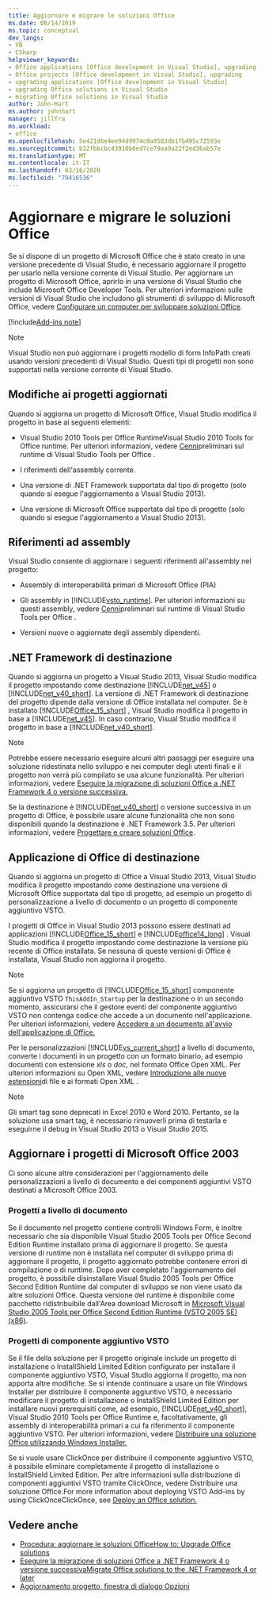 ```yaml
---
title: Aggiornare e migrare le soluzioni Office
ms.date: 08/14/2019
ms.topic: conceptual
dev_langs:
- VB
- CSharp
helpviewer_keywords:
- Office applications [Office development in Visual Studio], upgrading
- Office projects [Office development in Visual Studio], upgrading
- upgrading applications [Office development in Visual Studio]
- upgrading Office solutions in Visual Studio
- migrating Office solutions in Visual Studio
author: John-Hart
ms.author: johnhart
manager: jillfra
ms.workload:
- office
ms.openlocfilehash: 5e421d6e4ee94d9974c0a0583db1fb495c72593e
ms.sourcegitcommit: b32fbbcbc43910b0ed7ce79aa9a22f2ed36ab57e
ms.translationtype: MT
ms.contentlocale: it-IT
ms.lasthandoff: 03/16/2020
ms.locfileid: "79416536"
---
```

# <a name="upgrade-and-migrate-office-solutions"></a>Aggiornare e migrare le soluzioni Office
  Se si dispone di un progetto di Microsoft Office che è stato creato in una versione precedente di Visual Studio, è necessario aggiornare il progetto per usarlo nella versione corrente di Visual Studio. Per aggiornare un progetto di Microsoft Office, aprirlo in una versione di Visual Studio che include Microsoft Office Developer Tools. Per ulteriori informazioni sulle versioni di Visual Studio che includono gli strumenti di sviluppo di Microsoft Office, vedere [Configurare un computer per sviluppare soluzioni Office](../vsto/configuring-a-computer-to-develop-office-solutions.md).

[!include[Add-ins note](includes/addinsnote.md)]

> [!NOTE]
> Visual Studio non può aggiornare i progetti modello di form InfoPath creati usando versioni precedenti di Visual Studio. Questi tipi di progetti non sono supportati nella versione corrente di Visual Studio.

## <a name="changes-to-upgraded-projects"></a>Modifiche ai progetti aggiornati
 Quando si aggiorna un progetto di Microsoft Office, Visual Studio modifica il progetto in base ai seguenti elementi:

- Visual Studio 2010 Tools per Office RuntimeVisual Studio 2010 Tools for Office runtime. Per ulteriori informazioni, vedere [Cenni](../vsto/visual-studio-tools-for-office-runtime-overview.md)preliminari sul runtime di Visual Studio Tools per Office .

- I riferimenti dell'assembly corrente.

- Una versione di .NET Framework supportata dal tipo di progetto (solo quando si esegue l'aggiornamento a Visual Studio 2013).

- Una versione di Microsoft Office supportata dal tipo di progetto (solo quando si esegue l'aggiornamento a Visual Studio 2013).

## <a name="assembly-references"></a>Riferimenti ad assembly
 Visual Studio consente di aggiornare i seguenti riferimenti all'assembly nel progetto:

- Assembly di interoperabilità primari di Microsoft Office (PIA)

- Gli assembly in [!INCLUDE[vsto_runtime](../vsto/includes/vsto-runtime-md.md)]. Per ulteriori informazioni su questi assembly, vedere [Cenni](../vsto/visual-studio-tools-for-office-runtime-overview.md)preliminari sul runtime di Visual Studio Tools per Office .

- Versioni nuove o aggiornate degli assembly dipendenti.

## <a name="targeted-net-framework"></a>.NET Framework di destinazione
 Quando si aggiorna un progetto a Visual Studio 2013, Visual Studio modifica il progetto impostando come destinazione [!INCLUDE[net_v45](../vsto/includes/net-v45-md.md)] o [!INCLUDE[net_v40_short](../sharepoint/includes/net-v40-short-md.md)]. La versione di .NET Framework di destinazione del progetto dipende dalla versione di Office installata nel computer. Se è installato [!INCLUDE[Office_15_short](../vsto/includes/office-15-short-md.md)] , Visual Studio modifica il progetto in base a [!INCLUDE[net_v45](../vsto/includes/net-v45-md.md)]. In caso contrario, Visual Studio modifica il progetto in base a [!INCLUDE[net_v40_short](../sharepoint/includes/net-v40-short-md.md)].

> [!NOTE]
> Potrebbe essere necessario eseguire alcuni altri passaggi per eseguire una soluzione ridestinata nello sviluppo e nei computer degli utenti finali e il progetto non verrà più compilato se usa alcune funzionalità. Per ulteriori informazioni, vedere [Eseguire la migrazione di soluzioni Office a .NET Framework 4 o versione successiva.](../vsto/migrating-office-solutions-to-the-dotnet-framework-4-or-later.md)

 Se la destinazione è [!INCLUDE[net_v40_short](../sharepoint/includes/net-v40-short-md.md)] o versione successiva in un progetto di Office, è possibile usare alcune funzionalità che non sono disponibili quando la destinazione è .NET Framework 3.5. Per ulteriori informazioni, vedere [Progettare e creare soluzioni Office](../vsto/designing-and-creating-office-solutions.md).

## <a name="targeted-office-application"></a>Applicazione di Office di destinazione
 Quando si aggiorna un progetto di Office a Visual Studio 2013, Visual Studio modifica il progetto impostando come destinazione una versione di Microsoft Office supportata dal tipo di progetto, ad esempio un progetto di personalizzazione a livello di documento o un progetto di componente aggiuntivo VSTO.

 I progetti di Office in Visual Studio 2013 possono essere destinati ad applicazioni [!INCLUDE[Office_15_short](../vsto/includes/office-15-short-md.md)] e [!INCLUDE[office14_long](../vsto/includes/office14-long-md.md)] . Visual Studio modifica il progetto impostando come destinazione la versione più recente di Office installata. Se nessuna di queste versioni di Office è installata, Visual Studio non aggiorna il progetto.

> [!NOTE]
> Se si aggiorna un progetto di [!INCLUDE[Office_15_short](../vsto/includes/office-15-short-md.md)] componente aggiuntivo VSTO `ThisAddIn_Startup` per la destinazione o in un secondo momento, assicurarsi che il gestore eventi del componente aggiuntivo VSTO non contenga codice che accede a un documento nell'applicazione. Per ulteriori informazioni, vedere [Accedere a un documento all'avvio dell'applicazione di Office.](../vsto/programming-vsto-add-ins.md#AccessingDocuments)

 Per le personalizzazioni [!INCLUDE[vs_current_short](../sharepoint/includes/vs-current-short-md.md)] a livello di documento, converte i documenti in un progetto con un formato binario, ad esempio documenti con estensione *xls* o *doc,* nel formato Office Open XML. Per ulteriori informazioni su Open XML, vedere [Introduzione alle nuove estensioni](https://support.office.com/en-nz/article/Introduction-to-new-file-name-extensions-eca81dcb-5626-4e5b-8362-524d13ae4ec1)di file e ai formati Open XML .

> [!NOTE]
> Gli smart tag sono deprecati in Excel 2010 e Word 2010. Pertanto, se la soluzione usa smart tag, è necessario rimuoverli prima di testarla e eseguirne il debug in Visual Studio 2013 o Visual Studio 2015.

## <a name="upgrade-microsoft-office-2003-projects"></a>Aggiornare i progetti di Microsoft Office 2003
 Ci sono alcune altre considerazioni per l'aggiornamento delle personalizzazioni a livello di documento e dei componenti aggiuntivi VSTO destinati a Microsoft Office 2003.

### <a name="document-level-projects"></a>Progetti a livello di documento
 Se il documento nel progetto contiene controlli Windows Form, è inoltre necessario che sia disponibile Visual Studio 2005 Tools per Office Second Edition Runtime installato prima di aggiornare il progetto. Se questa versione di runtime non è installata nel computer di sviluppo prima di aggiornare il progetto, il progetto aggiornato potrebbe contenere errori di compilazione o di runtime. Dopo aver completato l'aggiornamento del progetto, è possibile disinstallare Visual Studio 2005 Tools per Office Second Edition Runtime dal computer di sviluppo se non viene usato da altre soluzioni Office. Questa versione del runtime è disponibile come pacchetto ridistribuibile dall'Area download Microsoft in [Microsoft Visual Studio 2005 Tools per Office Second Edition Runtime (VSTO 2005 SE) (x86)](https://www.microsoft.com/download/details.aspx?id=2392).

### <a name="vsto-add-in-projects"></a>Progetti di componente aggiuntivo VSTO
 Se il file della soluzione per il progetto originale include un progetto di installazione o InstallShield Limited Edition configurato per installare il componente aggiuntivo VSTO, Visual Studio aggiorna il progetto, ma non apporta altre modifiche. Se si intende continuare a usare un file Windows Installer per distribuire il componente aggiuntivo VSTO, è necessario modificare il progetto di installazione o InstallShield Limited Edition per installare nuovi prerequisiti come, ad esempio, [!INCLUDE[net_v40_short](../sharepoint/includes/net-v40-short-md.md)], Visual Studio 2010 Tools per Office Runtime e, facoltativamente, gli assembly di interoperabilità primari a cui fa riferimento il componente aggiuntivo VSTO. Per ulteriori informazioni, vedere [Distribuire una soluzione Office utilizzando Windows Installer.](../vsto/deploying-a-vsto-solution-by-using-windows-installer.md)

 Se si vuole usare ClickOnce per distribuire il componente aggiuntivo VSTO, è possibile eliminare completamente il progetto di installazione o InstallShield Limited Edition. Per altre informazioni sulla distribuzione di componenti aggiuntivi VSTO tramite ClickOnce, vedere Distribuire una soluzione Office.For more information about deploying VSTO Add-ins by using ClickOnceClickOnce, see [Deploy an Office solution.](../vsto/deploying-an-office-solution.md)

## <a name="see-also"></a>Vedere anche
- [Procedura: aggiornare le soluzioni OfficeHow to: Upgrade Office solutions](https://msdn.microsoft.com/a269e539-b717-4680-a568-2152b070347e)
- [Eseguire la migrazione di soluzioni Office a .NET Framework 4 o versione successivaMigrate Office solutions to the .NET Framework 4 or later](../vsto/migrating-office-solutions-to-the-dotnet-framework-4-or-later.md)
- [Aggiornamento progetto, finestra di dialogo Opzioni](../vsto/project-upgrade-options-dialog-box.md)
